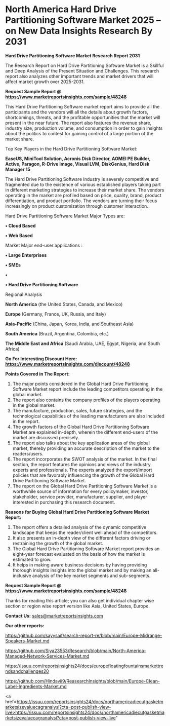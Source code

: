 # North America Hard Drive Partitioning Software Market 2025 – on New Data Insights Research By 2031

<strong>Hard Drive Partitioning Software Market Research Report 2031</strong>

The Research Report on Hard Drive Partitioning Software Market is a Skillful and Deep Analysis of the Present Situation and Challenges. This research report also analyzes other important trends and market drivers that will affect market growth over 2025-2031.

<strong>Request Sample Report @ <a href=https://www.marketreportsinsights.com/sample/48248>https://www.marketreportsinsights.com/sample/48248</a></strong>

This Hard Drive Partitioning Software market report aims to provide all the participants and the vendors will all the details about growth factors, shortcomings, threats, and the profitable opportunities that the market will present in the near future. The report also features the revenue share, industry size, production volume, and consumption in order to gain insights about the politics to contest for gaining control of a large portion of the market share.

Top Key Players in the Hard Drive Partitioning Software Market:

<strong>EaseUS, MiniTool Solution, Acronis Disk Director, AOMEI PE Builder, Active, Paragon, R-Drive Image, Visual LVM, DiskGenius, Hard Disk Manager 15</strong>

The Hard Drive Partitioning Software Industry is severely competitive and fragmented due to the existence of various established players taking part in different marketing strategies to increase their market share. The vendors operating in the market are profiled based on price, quality, brand, product differentiation, and product portfolio. The vendors are turning their focus increasingly on product customization through customer interaction.

Hard Drive Partitioning Software Market Major Types are:

<strong>•  Cloud Based

•  Web Based</strong>

Market Major end-user applications :

<strong>•  Large Enterprises

•  SMEs

•  

•  Hard Drive Partitioning Software</strong>

Regional Analysis

</u><strong><b>North America</b></strong> (the United States, Canada, and Mexico)

<strong><b>Europe </b></strong>(Germany, France, UK, Russia, and Italy)

<strong><b>Asia-Pacific</b></strong> (China, Japan, Korea, India, and Southeast Asia)

<strong><b>South America</b></strong> (Brazil, Argentina, Colombia, etc.)

<strong><b>The Middle East and Africa</b></strong> (Saudi Arabia, UAE, Egypt, Nigeria, and South Africa)

<strong>Go For Interesting Discount Here: <a href=https://www.marketreportsinsights.com/discount/48248>https://www.marketreportsinsights.com/discount/48248</a></strong>

<strong>Points Covered in The Report:</strong>
<ol>
  <li>The major points considered in the Global Hard Drive Partitioning Software Market report include the leading competitors operating in the global market.</li>
  <li>The report also contains the company profiles of the players operating in the global market.</li>
  <li>The manufacture, production, sales, future strategies, and the technological capabilities of the leading manufacturers are also included in the report.</li>
  <li>The growth factors of the Global Hard Drive Partitioning Software Market are explained in-depth, wherein the different end-users of the market are discussed precisely.</li>
  <li>The report also talks about the key application areas of the global market, thereby providing an accurate description of the market to the readers/users.</li>
  <li>The report incorporates the SWOT analysis of the market. In the final section, the report features the opinions and views of the industry experts and professionals. The experts analyzed the export/import policies that are favorably influencing the growth of the Global Hard Drive Partitioning Software Market.</li>
  <li>The report on the Global Hard Drive Partitioning Software Market is a worthwhile source of information for every policymaker, investor, stakeholder, service provider, manufacturer, supplier, and player interested in purchasing this research document.</li>
</ol>
<strong>Reasons for Buying Global Hard Drive Partitioning Software Market Report:</strong>

<ol>
  <li>The report offers a detailed analysis of the dynamic competitive landscape that keeps the reader/client well ahead of the competitors.</li>
  <li>It also presents an in-depth view of the different factors driving or restraining the growth of the global market.</li>
  <li>The Global Hard Drive Partitioning Software Market report provides an eight-year forecast evaluated on the basis of how the market is estimated to grow.</li>
  <li>It helps in making aware business decisions by having providing thorough insights insights into the global market and by making an all-inclusive analysis of the key market segments and sub-segments.</li>
</ol>
<strong>Request Sample Report @ <a href=https://www.marketreportsinsights.com/sample/48248>https://www.marketreportsinsights.com/sample/48248</a></strong>


Thanks for reading this article; you can also get individual chapter wise section or region wise report version like Asia, United States, Europe.

<strong>Contact Us:</strong>
sales@marketreportsinsights.com

<strong>Our other reports:</strong>

<a href=https://github.com/sayysaif/search-report-re/blob/main/Europe-Midrange-Speakers-Market.md>https://github.com/sayysaif/search-report-re/blob/main/Europe-Midrange-Speakers-Market.md</a>

<a href=https://github.com/Siya23553/Research/blob/main/North-America-Managed-Network-Services-Market.md>https://github.com/Siya23553/Research/blob/main/North-America-Managed-Network-Services-Market.md</a>

<a href=https://issuu.com/reportsinsights24/docs/europefloatingfountainsmarkettrendsandchallenges20>https://issuu.com/reportsinsights24/docs/europefloatingfountainsmarkettrendsandchallenges20</a>

<a href=https://github.com/Hindavii9/ReasearchInsights/blob/main/Europe-Clean-Label-Ingredients-Market.md>https://github.com/Hindavii9/ReasearchInsights/blob/main/Europe-Clean-Label-Ingredients-Market.md</a>

<a href=https://issuu.com/reportsinsights24/docs/northamericadiecutgasketmarketsizevaluecagranalysi?cta=post-publish-view-live>https://issuu.com/reportsinsights24/docs/northamericadiecutgasketmarketsizevaluecagranalysi?cta=post-publish-view-live</a>"
